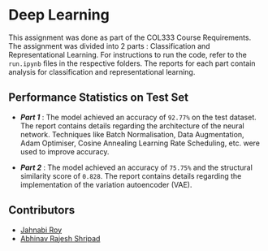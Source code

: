 # Deep Learning

This assignment was done as part of the COL333 Course Requirements. The assignment was divided into 2 parts : Classification and Representational Learning. For instructions to run the code, refer to the `run.ipynb` files in the respective folders. The reports for each part contain analysis for classification and representational learning.

## Performance Statistics on Test Set

- **_Part 1_** : The model achieved an accuracy of `92.77%` on the test dataset. The report contains details regarding the architecture of the neural network. Techniques like Batch Normalisation, Data Augmentation, Adam Optimiser, Cosine Annealing Learning Rate Scheduling, etc. were used to improve accuracy.

- **_Part 2_** : The model achieved an accuracy of `75.75%` and the structural similarity score of `0.828`. The report contains details regarding the implementation of the variation autoencoder (VAE).

## Contributors

- [Jahnabi Roy](https://github.com/jahnabiroy)
- [Abhinav Rajesh Shripad](https://github.com/33Arsenic75)
